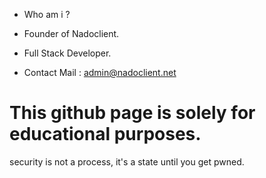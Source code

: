 - Who am i ?

- Founder of Nadoclient.

- Full Stack Developer.

- Contact Mail : admin@nadoclient.net

# This github page is solely for educational purposes. 
security is not a process, it's a state until you get pwned.
